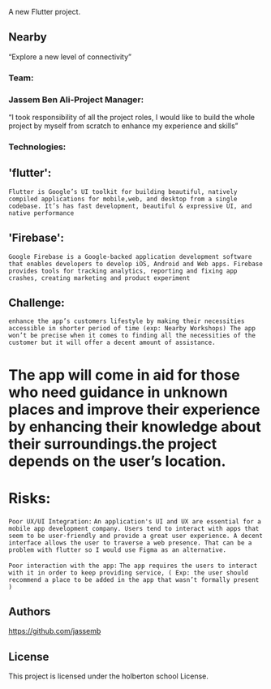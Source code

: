 A new Flutter project.

## Nearby
“Explore a new level of connectivity”


### Team:

### Jassem Ben Ali-Project Manager:

“I took responsibility of all the project roles, I would like to build the whole project by myself from scratch to enhance my experience and skills” 

### Technologies:

## 'flutter':
```Flutter is Google’s UI toolkit for building beautiful, natively compiled applications for mobile,web, and desktop from a single codebase. It’s has fast development, beautiful & expressive UI, and native performance```
## 'Firebase':
```Google Firebase is a Google-backed application development software that enables developers to develop iOS, Android and Web apps. Firebase provides tools for tracking analytics, reporting and fixing app crashes, creating marketing and product experiment```

## Challenge:
```enhance the app’s customers lifestyle by making their necessities accessible in shorter period of time (exp: Nearby Workshops) The app won’t be precise when it comes to finding all the necessities of the customer but it will offer a decent amount of assistance.```

# The app will come in aid for those who need guidance in unknown places and improve their experience by enhancing their knowledge about their surroundings.the project depends on the user’s location.

# Risks:

```Poor UX/UI Integration:```
```An application's UI and UX are essential for a mobile app development company. Users tend to interact with apps that seem to be user-friendly and provide a great user experience. A decent interface allows the user to traverse a web presence. That can be a problem with flutter so I would use Figma as an alternative.```

```Poor interaction with the app:```
```The app requires the users to interact with it in order to keep providing service, ( Exp: the user should recommend a place to be added in the app that wasn’t formally present )```

## Authors

https://github.com/jassemb
## License

This project is licensed under the holberton school License.

